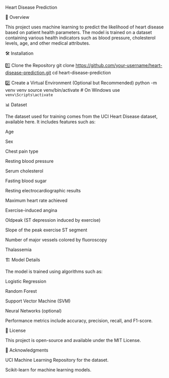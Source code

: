 Heart Disease Prediction

📌 Overview

This project uses machine learning to predict the likelihood of heart disease based on patient health parameters. The model is trained on a dataset containing various health indicators such as blood pressure, cholesterol levels, age, and other medical attributes.

🛠️ Installation

1️⃣ Clone the Repository
git clone https://github.com/your-username/heart-disease-prediction.git
cd heart-disease-prediction

2️⃣ Create a Virtual Environment (Optional but Recommended)
python -m venv venv
source venv/bin/activate  # On Windows use `venv\Scripts\activate`



📊 Dataset

The dataset used for training comes from the UCI Heart Disease dataset, available here. It includes features such as:

Age

Sex

Chest pain type

Resting blood pressure

Serum cholesterol

Fasting blood sugar

Resting electrocardiographic results

Maximum heart rate achieved

Exercise-induced angina

Oldpeak (ST depression induced by exercise)

Slope of the peak exercise ST segment

Number of major vessels colored by fluoroscopy

Thalassemia


🏗️ Model Details

The model is trained using algorithms such as:

Logistic Regression

Random Forest

Support Vector Machine (SVM)

Neural Networks (optional)

Performance metrics include accuracy, precision, recall, and F1-score.

📜 License

This project is open-source and available under the MIT License.

🙌 Acknowledgments

UCI Machine Learning Repository for the dataset.

Scikit-learn for machine learning models.
